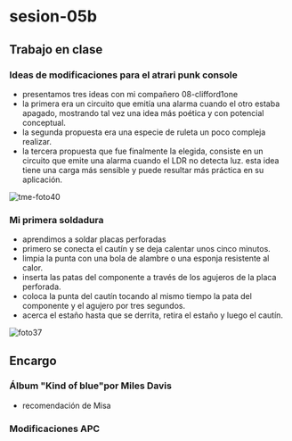 # sesion-05b
## Trabajo en clase
### Ideas de modificaciones para el atrari punk console
- presentamos tres ideas con mi compañero 08-clifford1one
- la primera era un circuito que emitía una alarma cuando el otro estaba apagado, mostrando tal vez una idea más poética y con potencial conceptual.
- la segunda propuesta era una especie de ruleta un poco compleja realizar.
- la tercera propuesta que fue finalmente la elegida, consiste en un circuito que emite una alarma cuando el LDR no detecta luz. esta idea tiene una carga más sensible
 y puede resultar más práctica en su aplicación.

![tme-foto40](https://github.com/user-attachments/assets/4bc56ebf-00a5-4fc8-8d59-58c476996f01)

### Mi primera soldadura
- aprendimos a soldar placas perforadas
- primero se conecta el cautín y se deja calentar unos cinco minutos.
- limpia la punta con una bola de alambre o una esponja resistente al calor.
- inserta las patas del componente a través de los agujeros de la placa perforada.
- coloca la punta del cautín tocando al mismo tiempo la pata del componente y el agujero por tres segundos.
- acerca el estaño hasta que se derrita, retira el estaño y luego el cautín.

![foto37](https://github.com/user-attachments/assets/1aba7514-5381-4ca3-b246-bfe82ca7533b)

## Encargo
### Álbum "Kind of blue"por Miles Davis
- recomendación de Misa
### Modificaciones APC
